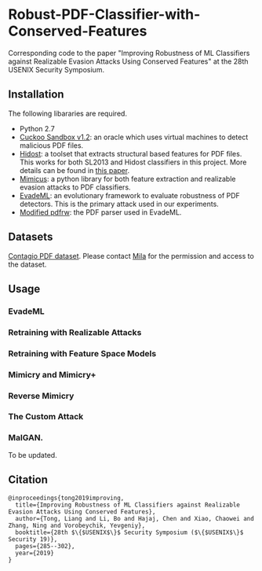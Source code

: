 # Robust-PDF-Classifier-with-Conserved-Features

Corresponding code to the paper "Improving Robustness of ML Classifiers against Realizable Evasion Attacks Using Conserved Features" at the 28th USENIX Security Symposium.

## Installation
The following libararies are required.
* Python 2.7
* [Cuckoo Sandbox v1.2](https://github.com/cuckoosandbox/cuckoo/releases/tag/1.2): an oracle which uses virtual machines to detect malicious PDF files.
* [Hidost](https://github.com/srndic/hidost): a toolset that extracts structural based features for PDF files. This works for both SL2013 and Hidost classifiers in this project. More details can be found in [this paper](https://jis-eurasipjournals.springeropen.com/articles/10.1186/s13635-016-0045-0).
* [Mimicus](https://github.com/srndic/mimicus): a python library for both feature extraction and realizable evasion attacks to PDF classifiers.
* [EvadeML](https://github.com/uvasrg/EvadeML): an evolutionary framework to evaluate robustness of PDF detectors. This is the primary attack used in our experiments.
* [Modified pdfrw](https://github.com/mzweilin/PDF-Malware-Parser): the PDF parser used in EvadeML.

## Datasets
[Contagio PDF dataset](http://contagiodump.blogspot.com/2013/03/16800-clean-and-11960-malicious-files.html). Please contact [Mila](https://www.blogger.com/profile/09472209631979859691) for the permission and access to the dataset.

## Usage

### EvadeML

### Retraining with Realizable Attacks

### Retraining with Feature Space Models

### Mimicry and Mimicry+

### Reverse Mimicry

### The Custom Attack

### MalGAN. 
To be updated.

## Citation

```
@inproceedings{tong2019improving,
  title={Improving Robustness of ML Classifiers against Realizable Evasion Attacks Using Conserved Features},
  author={Tong, Liang and Li, Bo and Hajaj, Chen and Xiao, Chaowei and Zhang, Ning and Vorobeychik, Yevgeniy},
  booktitle={28th $\{$USENIX$\}$ Security Symposium ($\{$USENIX$\}$ Security 19)},
  pages={285--302},
  year={2019}
}
```
